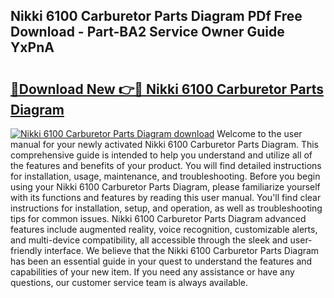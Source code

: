 ## Nikki 6100 Carburetor Parts Diagram PDf Free Download - Part-BA2 Service Owner Guide YxPnA

# <h2><a href="http://dfid8nn.blite.top/?on=Nikki+6100+Carburetor+Parts+Diagram">🔗Download New 👉🔴 Nikki 6100 Carburetor Parts Diagram</a></h2>

[![Nikki 6100 Carburetor Parts Diagram download](https://i.imgur.com/lujVjoI.png)](http://dfid8nn.blite.top/?on=Nikki+6100+Carburetor+Parts+Diagram)
Welcome to the user manual for your newly activated Nikki 6100 Carburetor Parts Diagram. This comprehensive guide is intended to help you understand and utilize all of the features and benefits of your product. You will find detailed instructions for installation, usage, maintenance, and troubleshooting. Before you begin using your Nikki 6100 Carburetor Parts Diagram, please familiarize yourself with its functions and features by reading this user manual. You'll find clear instructions for installation, setup, and operation, as well as troubleshooting tips for common issues. Nikki 6100 Carburetor Parts Diagram advanced features include augmented reality, voice recognition, customizable alerts, and multi-device compatibility, all accessible through the sleek and user-friendly interface. We believe that the Nikki 6100 Carburetor Parts Diagram has been an essential guide in your quest to understand the features and capabilities of your new item. If you need any assistance or have any questions, our customer service team is always available.
